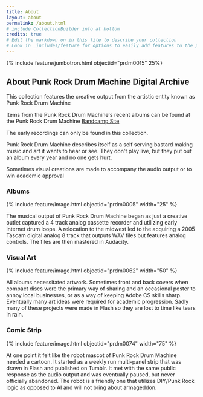 ```yaml
---
title: About
layout: about
permalink: /about.html
# include CollectionBuilder info at bottom
credits: true
# Edit the markdown on in this file to describe your collection
# Look in _includes/feature for options to easily add features to the page
---
```


{% include feature/jumbotron.html objectid="prdm0015" 25%} 

## About Punk Rock Drum Machine Digital Archive

This collection features the creative output from the artistic entity known as Punk Rock Drum Machine  

Items from the Punk Rock Drum Machine's recent albums can be found at the Punk Rock Drum Machine [Bandcamp Site](https://punkrockdrummachine.bandcamp.com/music)  

The early recordings can only be found in this collection.

Punk Rock Drum Machine describes itself as a self serving bastard making music and art it wants to hear or see. They don't play live, but they put out an album every year and no one gets hurt.

Sometimes visual creations are made to accompany the audio output or to win academic approval

### Albums


{% include feature/image.html objectid="prdm0005" width="25" %} 

The musical output of Punk Rock Drum Machine began as just a creative outlet captured a 4 track analog cassette recorder and utilizing early internet drum loops.  A relocation to the midwest led to the acquiring a 2005 Tascam digital analog 8 track that outputs WAV files but features analog controls.  The files are then mastered in Audacity.

### Visual Art


{% include feature/image.html objectid="prdm0062" width="50" %} 

All albums necessitated artwork. Sometimes front and back covers when compact discs were the primary way of sharing and an occasional poster to annoy local businesses, or as a way of keeping Adobe CS skills sharp. Eventually many art ideas were required for academic progression. Sadly many of these projects were made in Flash so they are lost to time like tears in rain.  

### Comic Strip


{% include feature/image.html objectid="prdm0074" width="75" %} 

At one point it felt like the robot mascot of Punk Rock Drum Machine needed a cartoon.  It started as a weekly run multi-panel strip that was drawn in Flash and published on Tumblr.  It met with the same public response as the audio output and was eventually paused, but never officially abandoned.  The robot is a friendly one that utilizes DIY/Punk Rock logic as opposed to AI and will not bring about armageddon.




